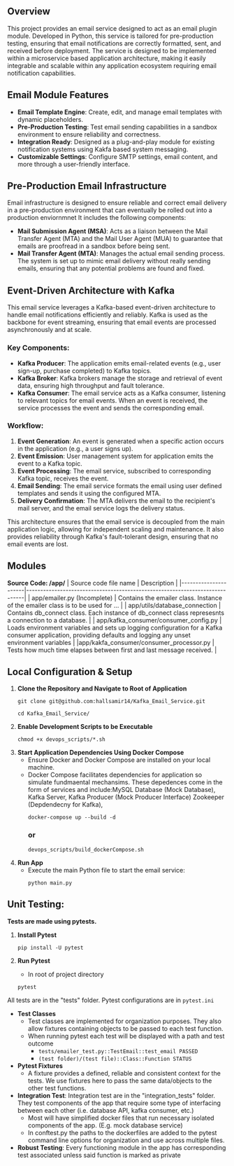 ## Overview

This project provides an email service designed to act as an email plugin module. Developed in Python, this service is tailored for pre-production testing, ensuring that email notifications are correctly formatted, sent, and received before deployment. The service is designed to be implemented within a microservice based application architecture, making it easily integrable and scalable within any application ecosystem requiring email notification capabilities.

## Email Module Features

- **Email Template Engine**: Create, edit, and manage email templates with dynamic placeholders.
- **Pre-Production Testing**: Test email sending capabilities in a sandbox environment to ensure reliability and correctness.
- **Integration Ready**: Designed as a plug-and-play module for existing notification systems using Kakfa based system messaging.
- **Customizable Settings**: Configure SMTP settings, email content, and more through a user-friendly interface.

## Pre-Production Email Infrastructure

Email infrastructure is designed to ensure reliable and correct email delivery in a pre-production environment that can eventually be rolled out into a production enviornmnet  It includes the following components:

- **Mail Submission Agent (MSA)**: Acts as a liaison between the Mail Transfer Agent (MTA) and the Mail User Agent (MUA) to guarantee that emails are proofread in a sandbox before being sent.
- **Mail Transfer Agent (MTA)**: Manages the actual email sending process. The system is set up to mimic email delivery without really sending emails, ensuring that any potential problems are found and fixed.

## Event-Driven Architecture with Kafka

This email service leverages a Kafka-based event-driven architecture to handle email notifications efficiently and reliably. Kafka is used as the backbone for event streaming, ensuring that email events are processed asynchronously and at scale.

### Key Components:

- **Kafka Producer**: The application emits email-related events (e.g., user sign-up, purchase completed) to Kafka topics.
- **Kafka Broker**: Kafka brokers manage the storage and retrieval of event data, ensuring high throughput and fault tolerance.
- **Kafka Consumer**: The email service acts as a Kafka consumer, listening to relevant topics for email events. When an event is received, the service processes the event and sends the corresponding email.

### Workflow:

1. **Event Generation**: An event is generated when a specific action occurs in the application (e.g., a user signs up).
2. **Event Emission**: User management system for application emits the event to a Kafka topic.
3. **Event Processing**: The email service, subscribed to corresponding Kafka topic, receives the event.
4. **Email Sending**: The email service formats the email using user defined templates and sends it using the configured MTA.
5. **Delivery Confirmation**: The MTA delivers the email to the recipient's mail server, and the email service logs the delivery status.

This architecture ensures that the email service is decoupled from the main application logic, allowing for independent scaling and maintenance. It also provides reliability through Kafka's fault-tolerant design, ensuring that no email events are lost.
## Modules
**Source Code: /app/**
| Source code file name          | Description                                                                 |
|----------------------|-----------------------------------------------------------------------------|
| app/emailer.py (Incomplete) | Contains the emailer class. Instance of the emailer class is to be used for ... |
| app/utils/database_connection | Contains db_connect class. Each instance of db_connect class represesnts a connection to a database. |
| app/kafka_consumer/consumer_config.py | Loads environment variables and sets up logging configuration for a Kafka consumer application, providing defaults and logging any unset environment variables |
|app/kakfa_consumer/consumer_processor.py | Tests how much time elapses between first and last message received. |

## Local Configuration & Setup

1. **Clone the Repository and Navigate to Root of Application**
   ```
   git clone git@github.com:hallsamir14/Kafka_Email_Service.git
   ```
   ```
   cd Kafka_Email_Service/
   ```
2. **Enable Development Scripts to be Executable**
   ```
   chmod +x devops_scripts/*.sh
   ```
3. **Start Application Dependencies Using Docker Compose**
   - Ensure Docker and Docker Compose are installed on your local machine.
   - Docker Compose facilitates dependencies for application so simulate fundmaental mechansims. These depedences come in the form of services and include:MySQL Database (Mock Database), Kafka Server, Kafka Producer (Mock Producer Interface) Zookeeper (Depdendecny for Kafka),
     ```
     docker-compose up --build -d
     ```
     ### or
     ```
     devops_scripts/build_dockerCompose.sh
     ```
4. **Run App**
   - Execute the main Python file to start the email service:
     ```
     python main.py
     ```

## Unit Testing:

**Tests are made using pytests.**

1. **Install Pytest**
    ```
    pip install -U pytest
    ``` 


2. **Run Pytest**
    - In root of project directory
    ```
    pytest
    ``` 
All tests are in the "tests" folder. Pytest configurations are in `pytest.ini`
  - **Test Classes**
    - Test classes are implemented for organization purposes. They also allow fixtures containing objects to be passed to each test function.
    - When running pytest each test will be displayed with a path and test outcome
      - `tests/emailer_test.py::TestEmail::test_email PASSED`
      - `(test folder)/(test file)::Class::Function STATUS`
  - **Pytest Fixtures**
    - A fixture provides a defined, reliable and consistent context for the tests. We use fixtures here to pass the same data/objects to the other test functions.
- **Integration Test**: Integration test are in the "integration_tests" folder. They test components of the app that require some type of interfacing between each other (i.e. database API, kafka consumer, etc.)
  - Most will have simplified docker files that run necessary isolated components of the app. (E.g. mock database service)
  - In conftest.py the paths to the dockerfiles are added to the pytest command line options for organization and use across multiple files.
- **Robust Testing**: Every functioning module in the app has corresponding test associated unless said function is marked as private
